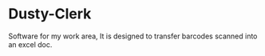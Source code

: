 # Dusty-Clerk
Software for my work area, It is designed to transfer barcodes scanned into an excel doc.
